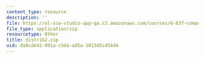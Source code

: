 ```yaml
---
content_type: resource
description: ''
file: https://ol-ocw-studio-app-qa.s3.amazonaws.com/courses/6-837-computer-graphics-fall-2012/da8cde42991ac5daad5a101345c454d4_distrib2.zip
file_type: application/zip
resourcetype: Other
title: distrib2.zip
uid: da8cde42-991a-c5da-ad5a-101345c454d4
---
```

